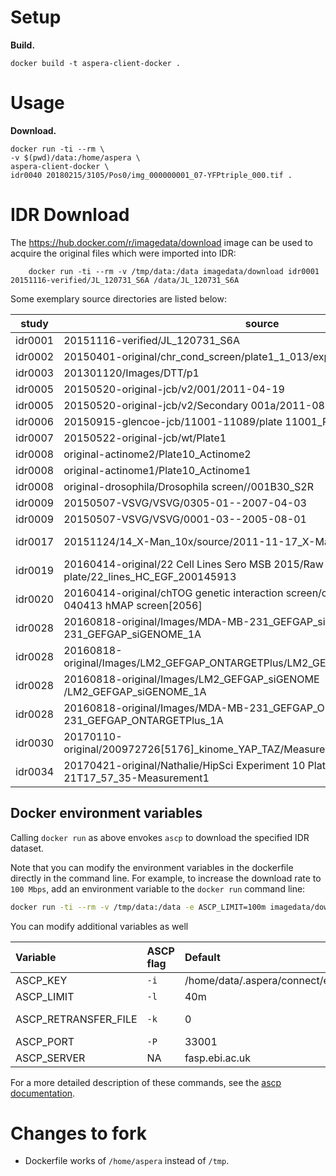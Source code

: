# Setup

**Build.**

`docker build -t aspera-client-docker .`

# Usage

**Download.**

```
docker run -ti --rm \
-v $(pwd)/data:/home/aspera \
aspera-client-docker \
idr0040 20180215/3105/Pos0/img_000000001_07-YFPtriple_000.tif .
```

# IDR Download

The https://hub.docker.com/r/imagedata/download image can be used to acquire
the original files which were imported into IDR:

        docker run -ti --rm -v /tmp/data:/data imagedata/download idr0001 20151116-verified/JL_120731_S6A /data/JL_120731_S6A

Some exemplary source directories are listed below:

| study   | source                                                                                                      | plate                                       | size   |
|---------|-------------------------------------------------------------------------------------------------------------|---------------------------------------------|--------|
| idr0001 | 20151116-verified/JL_120731_S6A                                                                             | JL_120731_S6A                               | 99G  |
| idr0002 | 20150401-original/chr_cond_screen/plate1_1_013/experiment_descriptor.xml                                    | plate1_1_013                                | 164G |
| idr0003 | 201301120/Images/DTT/p1                                                                                     | DTT p1                                      | 2.4G |
| idr0005 | 20150520-original-jcb/v2/001/2011-04-19                                                                     | Primary_001                                 | 811M |
| idr0005 | 20150520-original-jcb/v2/Secondary 001a/2011-08-29-plate-001.HTD                                            | Secondary_001a                              | 811M |
| idr0006 | 20150915-glencoe-jcb/11001-11089/plate 11001_Plate_136/TimePoint_1                                          | 11001                                       | 8.3G |
| idr0007 | 20150522-original-jcb/wt/Plate1                                                                             | WT_plate1                                   | 1.5G |
| idr0008 | original-actinome2/Plate10_Actinome2                                                                        | Plate10_Actinome2                           | 2.7G |
| idr0008 | original-actinome1/Plate10_Actinome1                                                                        | Plate10_Actinome1                           | 2.4G |
| idr0008 | original-drosophila/Drosophila screen//001B30_S2R                                                           | 001B30_S2R                                  | 2.0G |
| idr0009 | 20150507-VSVG/VSVG/0305-01--2007-04-03                                                                      | 0305-01--2007-04-03                         | 3.0G |
| idr0009 | 20150507-VSVG/VSVG/0001-03--2005-08-01                                                                      | 0001-03--2005-08-01                         | 3.0G |
| idr0017 | 20151124/14_X-Man_10x/source/2011-11-17_X-Man_LOPAC_X01_LP_S01_1                                            | AKT1-/-_&_AKT2-/-_LOPAC_Plate_1_Replicate_1 | 25G  |
| idr0019 | 20160414-original/22 Cell Lines Sero MSB 2015/Raw images - OME tif files by plate/22_lines_HC_EGF_200145913 | 22_lines_HC_EGF_200145913                   | 3.8G |
| idr0020 | 20160414-original/chTOG genetic interaction screen/chTOGsh MAP screen/Alexis 040413 hMAP screen[2056]       | 200972429 TOG[2702]                         | 5.8G |
| idr0028 | 20160818-original/Images/MDA-MB-231_GEFGAP_siGENOME/MDA-MB-231_GEFGAP_siGENOME_1A                           | MDA-MB-231_siGENOME_1A                      | 12G  |
| idr0028 | 20160818-original/Images/LM2_GEFGAP_ONTARGETPlus/LM2_GEFGAP_ONTARGETPlus_1A                                 | LM2_ONTARGETPlus_1A                         | 12G  |
| idr0028 | 20160818-original/Images/LM2_GEFGAP_siGENOME /LM2_GEFGAP_siGENOME_1A                                        | LM2_siGENOME_1A                             | 7.3G |
| idr0028 | 20160818-original/Images/MDA-MB-231_GEFGAP_ONTARGETPlus/MDA-MB-231_GEFGAP_ONTARGETPlus_1A                   | MDA-MB-231_ONTARGETPlus_1A                  | 11G  |
| idr0030 | 20170110-original/200972726[5176]_kinome_YAP_TAZ/MeasurementIndex.ColumbusIDX.xml                           | 200972726[5176]_kinome_YAP_TAZ              | 13G  |
| idr0034 | 20170421-original/Nathalie/HipSci Experiment 10 Plate 1__2014-08-21T17_57_35-Measurement1                   | experiment_10                               | 5.1G |

## Docker environment variables

Calling `docker run` as above envokes `ascp` to download the specified IDR dataset.

Note that you can modify the environment variables in the dockerfile directly in the command line.
For example, to increase the download rate to `100 Mbps`, add an environment variable to the `docker run` command line:

```bash
docker run -ti --rm -v /tmp/data:/data -e ASCP_LIMIT=100m imagedata/download idr0001 20151116-verified/JL_120731_S6A /data/JL_120731_S6A
```

You can modify additional variables as well

| Variable | ASCP flag | Default | Description |
| :------- | :-------- | :------ | :---------- |
| ASCP_KEY | `-i` | /home/data/.aspera/connect/etc/asperaweb_id_dsa.openssh | private_key_file |
| ASCP_LIMIT | `-l` | 40m | max_rate |
| ASCP_RETRANSFER_FILE | `-k` | 0 | Transfer file overwrite |
| ASCP_PORT | `-P` | 33001 | ssh-port|
| ASCP_SERVER | NA | fasp.ebi.ac.uk | host |

For a more detailed description of these commands, see the [ascp documentation](https://www.ibm.com/docs/en/aci/3.9.2?topic=ascp-command-reference).

# Changes to fork

- Dockerfile works of `/home/aspera` instead of `/tmp`.
